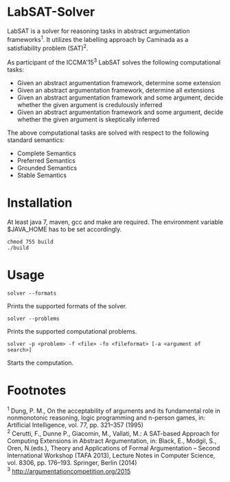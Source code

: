 # LabSAT-Solver

LabSAT is a solver for reasoning tasks in abstract argumentation frameworks<sup>1</sup>. It utilizes the labelling approach by Caminada as a satisfiability problem (SAT)<sup>2</sup>.

As participant of the ICCMA'15<sup>3</sup> LabSAT solves the following computational tasks:

 * Given an abstract argumentation framework, determine some extension
 * Given an abstract argumentation framework, determine all extensions
 * Given an abstract argumentation framework and some argument, decide whether the given argument is credulously inferred
 * Given an abstract argumentation framework and some argument, decide whether the given argument is skeptically inferred

The above computational tasks are solved with respect to the following standard semantics:

* Complete Semantics
* Preferred Semantics
* Grounded Semantics
* Stable Semantics

# Installation

At least java 7, maven, gcc and make are required. The environment variable $JAVA_HOME has to be set accordingly.

    chmod 755 build
    ./build

# Usage
	solver --formats
Prints the supported formats of the solver.<br/>

	solver --problems
Prints the supported computational problems.<br/>

	solver -p <problem> -f <file> -fo <fileformat> [-a <argument of search>]
Starts the computation.<br/>

# Footnotes

<sup>1</sup> Dung, P. M., On the acceptability of arguments and its fundamental role in nonmonotonic reasoning, logic programming and n-person games, in: Artificial Intelligence, vol. 77, pp. 321–357 (1995) <br/>
<sup>2</sup> Cerutti, F., Dunne P., Giacomin, M., Vallati, M.: A SAT-based Approach for Computing Extensions in Abstract Argumentation, in: Black, E., Modgil, S., Oren, N.(eds.), Theory and Applications of Formal Argumentation – Second International Workshop (TAFA 2013), Lecture Notes in Computer Science, vol. 8306, pp. 176–193. Springer, Berlin (2014)<br/>
<sup>3</sup> http://argumentationcompetition.org/2015<br/>
